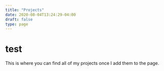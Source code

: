 ```yaml
---
title: "Projects"
date: 2020-08-04T13:24:29-04:00
draft: false
type: page
---
```


# test

This is where you can find all of my projects once I add them to the page.

